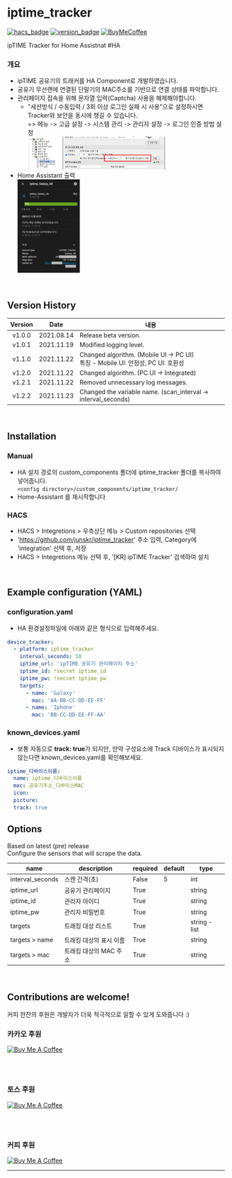# iptime_tracker
[![hacs_badge][hacs-shield]][github-repository]
[![version_badge][version-shield]][github-repository]
[![BuyMeCoffee][buymecoffee-shield]][buymecoffee]

ipTIME Tracker for Home Assistnat #HA 

### 개요
- ipTIME 공유기의 트래커를 HA Component로 개발하였습니다.
- 공유기 무선랜에 연결된 단말기의 MAC주소를 기반으로 연결 상태를 파악합니다.
- 관리페이지 접속을 위해 문자열 입력(Captcha) 사용을 해제해야합니다.
  - "세션방식 / 수동입력 / 3회 이상 로그인 실패 시 사용"으로 설정하시면 Tracker와 보안을 동시에 챙길 수 있습니다.
<br> => 메뉴 -> 고급 설정 -> 시스템 관리 -> 관리자 설정 -> 로그인 인증 방법 설정
<br><img src="image/iptime_tracker_02.png" width=70% height=70%/>
- Home Assistant 출력
<br><img src="image/iptime_tracker_01.png" width=30% height=30%/>


<br>

## Version History
| Version | Date        | 내용                                                                                 |
| :-----: | :---------: | ------------------------------------------------------------------------------------ |
| v1.0.0  | 2021.08.14  | Release beta version.                                                                |
| v1.0.1  | 2021.11.19  | Modified logging level.                                                              |
| v1.1.0  | 2021.11.22  | Changed algorithm. (Mobile UI -> PC UI) <br> 특징 - Mobile UI: 안정성, PC UI: 호환성  |
| v1.2.0  | 2021.11.22  | Changed algorithm. (PC UI -> Integrated)                                             |
| v1.2.1  | 2021.11.22  | Removed unnecessary log messages.                                                    |
| v1.2.2  | 2021.11.23  | Changed the variable name. (scan_interval -> interval_seconds)                       |

<br>

## Installation
### Manual
- HA 설치 경로의 custom_components 폴더에 iptime_tracker 폴더를 복사하여 넣어줍니다.<br>
  `<config directory>/custom_components/iptime_tracker/`<br>
- Home-Assistant 를 재시작합니다<br>
### HACS
- HACS > Integretions > 우측상단 메뉴 > Custom repositories 선택
- 'https://github.com/junskr/iptime_tracker' 주소 입력, Category에 'integration' 선택 후, 저장
- HACS > Integretions 메뉴 선택 후, '[KR] ipTIME Tracker' 검색하여 설치

<br>

## Example configuration (YAML)
### configuration.yaml
- HA 환경설정파일에 아래와 같은 형식으로 입력해주세요.

```yaml
device_tracker:
  - platform: iptime_tracker
    interval_seconds: 10
    iptime_url: 'ipTIME 공유기 관리페이지 주소'
    iptime_id: !secret iptime_id
    iptime_pw: !secret iptime_pw
    targets:
      - name: 'Galaxy'
        mac: 'AA-BB-CC-DD-EE-FF'
      - name: 'Iphone'
        mac: 'BB-CC-DD-EE-FF-AA'        
```

### known_devices.yaml
- 보통 자동으로 **track: true**가 되지만, 만약 구성요소에 Track 디바이스가 표시되지 않는다면 known_devices.yaml를 확인해보세요.

```yaml
iptime_디바이스이름:
  name: iptime_디바이스이름
  mac: 공유기주소_디바이스MAC
  icon:
  picture:
  track: true
```

## Options

Based on latest (pre) release <br>
Configure the sensors that will scrape the data.

| name              | description             | required | default | type          |
| ----------------- | ----------------------- | -------- | ------- | ------------- |
| interval_seconds  | 스캔 간격(초)           | False    |    5    | int           |
| iptime_url        | 공유기 관리페이지       | True     |         | string        |
| iptime_id         | 관리자 아이디           | True     |         | string        |
| iptime_pw         | 관리자 비밀번호         | True     |         | string        |
| targets           | 트래킹 대상 리스트      | True     |         | string - list |
| targets > name    | 트래킹 대상의 표시 이름 | True     |         | string        |
| targets > mac     | 트래킹 대상의 MAC 주소  | True     |         | string        |

<br>

## Contributions are welcome!
커피 한잔의 후원은 개발자가 더욱 적극적으로 일할 수 있게 도와줍니다 :)

### 카카오 후원
<a href="https://qr.kakaopay.com/281006011000008928577354" target="_blank"><img src="https://cdn.buymeacoffee.com/uploads/project_updates/2021/11/d6086f085872c4e2757e9a6a9ebd6911.png" alt="Buy Me A Coffee" height="130" width="130"></a>

<br><br>

### 토스 후원
<a href="supertoss://send?amount=0&bank=%EC%B9%B4%EC%B9%B4%EC%98%A4%EB%B1%85%ED%81%AC&accountNo=3333025959265&origin=qr" target="_blank"><img src="https://cdn.buymeacoffee.com/uploads/project_updates/2021/11/2f12e572621f20bb186d25a36b58b68c.png" alt="Buy Me A Coffee" height="130" width="130"></a>

<br><br>

### 커피 후원
<a href="https://www.buymeacoffee.com/junskr" target="_blank"><img src="https://cdn.buymeacoffee.com/buttons/default-orange.png" alt="Buy Me A Coffee" height="41" width="174"></a>

---

[hacs-shield]: https://img.shields.io/badge/HACS-Custom-41BDF5
[version-shield]: https://img.shields.io/badge/version-v1.2.1-blue
[buymecoffee-shield]: https://img.shields.io/badge/buy%20me%20a%20coffee-donate-yellow.svg
[buymecoffee]: https://www.buymeacoffee.com/junskr
[github-repository]: https://github.com/junskr/iptime_tracker
